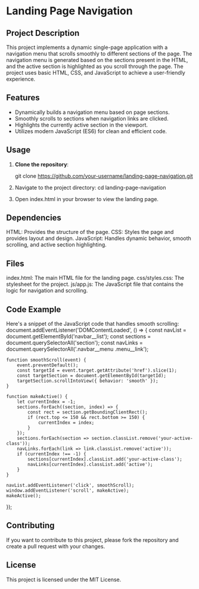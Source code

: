 # Landing Page Navigation

## Project Description

This project implements a dynamic single-page application with a navigation menu that scrolls smoothly to different sections of the page. The navigation menu is generated based on the sections present in the HTML, and the active section is highlighted as you scroll through the page. The project uses basic HTML, CSS, and JavaScript to achieve a user-friendly experience.

## Features

- Dynamically builds a navigation menu based on page sections.
- Smoothly scrolls to sections when navigation links are clicked.
- Highlights the currently active section in the viewport.
- Utilizes modern JavaScript (ES6) for clean and efficient code.

## Usage

1. **Clone the repository**:

   git clone https://github.com/your-username/landing-page-navigation.git
2. Navigate to the project directory:
 cd landing-page-navigation
3. Open index.html in your browser to view the landing page.

## Dependencies
HTML: Provides the structure of the page.
CSS: Styles the page and provides layout and design.
JavaScript: Handles dynamic behavior, smooth scrolling, and active section highlighting.

## Files
index.html: The main HTML file for the landing page.
css/styles.css: The stylesheet for the project.
js/app.js: The JavaScript file that contains the logic for navigation and scrolling.

## Code Example
Here's a snippet of the JavaScript code that handles smooth scrolling:
document.addEventListener('DOMContentLoaded', () => {
    const navList = document.getElementById('navbar__list');
    const sections = document.querySelectorAll('section');
    const navLinks = document.querySelectorAll('.navbar__menu .menu__link');

    function smoothScroll(event) {
        event.preventDefault();
        const targetId = event.target.getAttribute('href').slice(1);
        const targetSection = document.getElementById(targetId);
        targetSection.scrollIntoView({ behavior: 'smooth' });
    }

    function makeActive() {
        let currentIndex = -1;
        sections.forEach((section, index) => {
            const rect = section.getBoundingClientRect();
            if (rect.top <= 150 && rect.bottom >= 150) {
                currentIndex = index;
            }
        });
        sections.forEach(section => section.classList.remove('your-active-class'));
        navLinks.forEach(link => link.classList.remove('active'));
        if (currentIndex !== -1) {
            sections[currentIndex].classList.add('your-active-class');
            navLinks[currentIndex].classList.add('active');
        }
    }

    navList.addEventListener('click', smoothScroll);
    window.addEventListener('scroll', makeActive);
    makeActive();
});
## Contributing
If you want to contribute to this project, please fork the repository and create a pull request with your changes.

## License
This project is licensed under the MIT License.